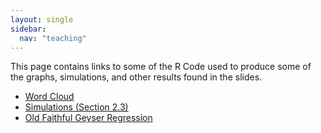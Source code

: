 ```yaml
---
layout: single
sidebar:
  nav: "teaching"
---
```


This page contains links to some of the R Code used to produce some of the graphs, simulations, and other results found in the slides.

 - <a href="https://lgpcappiello.github.io/teaching/stat100a/Rcode/wordcloud.R">Word Cloud</a>
 - <a href="https://lgpcappiello.github.io/teaching/stat100a/Rcode/simulations2_3.R">Simulations (Section 2.3)</a>
 - <a href="https://lgpcappiello.github.io/teaching/stat100a/Rcode/oldfaithreg.R">Old Faithful Geyser Regression</a>
 
 

